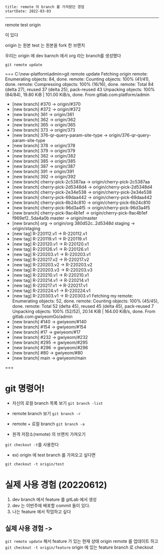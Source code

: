 ```
title: remote 의 branch 를 가져왔던 경험
startDate: 2022-03-03
```
---

remote
test
origin

이 있다

origin 는 원본
test 는 원본을 fork 한 브랜치


우리는 origin 에 dev barnch 에서 org 라는 branch를 생성했다

`git remote update`

===
C:\new-platform\admin>git remote update
Fetching origin
remote: Enumerating objects: 84, done.
remote: Counting objects: 100% (41/41), done.
remote: Compressing objects: 100% (16/16), done.
remote: Total 84 (delta 27), reused 37 (delta 25), pack-reused 43
Unpacking objects: 100% (84/84), 19.80 KiB | 101.00 KiB/s, done.
From gitlab.com:platform/admin
 * [new branch]      #370                 -> origin/#370
 * [new branch]      #372                 -> origin/#372
 * [new branch]      361                  -> origin/361
 * [new branch]      362                  -> origin/362
 * [new branch]      365                  -> origin/365
 * [new branch]      373                  -> origin/373
 * [new branch]      376-qr-query-param-site-type -> origin/376-qr-query-param-site-type
 * [new branch]      378                  -> origin/378
 * [new branch]      379                  -> origin/379
 * [new branch]      382                  -> origin/382
 * [new branch]      385                  -> origin/385
 * [new branch]      387                  -> origin/387
 * [new branch]      391                  -> origin/391
 * [new branch]      392                  -> origin/392
 * [new branch]      cherry-pick-2c5387aa -> origin/cherry-pick-2c5387aa
 * [new branch]      cherry-pick-2d5348d4 -> origin/cherry-pick-2d5348d4
 * [new branch]      cherry-pick-2e34e538 -> origin/cherry-pick-2e34e538
 * [new branch]      cherry-pick-69daa442 -> origin/cherry-pick-69daa442
 * [new branch]      cherry-pick-6b24c810 -> origin/cherry-pick-6b24c810
 * [new branch]      cherry-pick-96d3a4f5 -> origin/cherry-pick-96d3a4f5
 * [new branch]      cherry-pick-9ac4b1ef -> origin/cherry-pick-9ac4b1ef
   f969ef2..5da4a0b  master               -> origin/master
 * [new branch]      org                  -> origin/org
   380d52c..2d5348d  staging              -> origin/staging
 * [new tag]         R-220112.v1          -> R-220112.v1
 * [new tag]         R-220119.v1          -> R-220119.v1
 * [new tag]         R-220120.v1          -> R-220120.v1
 * [new tag]         R-220126.v1          -> R-220126.v1
 * [new tag]         R-220203.v1          -> R-220203.v1
 * [new tag]         R-220217.v2          -> R-220217.v2
 * [new tag]         R-220203.v2          -> R-220203.v2
 * [new tag]         R-220203.v3          -> R-220203.v3
 * [new tag]         R-220210.v1          -> R-220210.v1
 * [new tag]         R-220214.v1          -> R-220214.v1
 * [new tag]         R-220217.v1          -> R-220217.v1
 * [new tag]         R-220224.v1          -> R-220224.v1
 * [new tag]         R-220303.v1          -> R-220303.v1
Fetching my
remote: Enumerating objects: 52, done.
remote: Counting objects: 100% (45/45), done.
remote: Total 52 (delta 45), reused 45 (delta 45), pack-reused 7
Unpacking objects: 100% (52/52), 20.14 KiB | 164.00 KiB/s, done.
From gitlab.com:gwiyeomGo/admin
 * [new branch]      #140       -> gwiyeom/#140
 * [new branch]      #154       -> gwiyeom/#154
 * [new branch]      #17        -> gwiyeom/#17
 * [new branch]      #232       -> gwiyeom/#232
 * [new branch]      #295       -> gwiyeom/#295
 * [new branch]      #296       -> gwiyeom/#296
 * [new branch]      #80        -> gwiyeom/#80
 * [new branch]      main       -> gwiyeom/main

===

# git 명령어!

* 자신의 로컬 branch 목록 보기
`git branch -list`

* remote branch 보기
`git branch -r`

* remote + 로컬 branch
`git branch -a`


* 원격 저장소(remote) 의 브랜치 가져오기

`git checkout -t`를 사용한다

* ex) origin 에 test branch 를 가져오고 싶다면

`git checkout -t origin/test`

# 실제 사용 경험 (20220612)
1. dev branch 에서 feature 를 gitLab 에서 생성 
2. dev 는 이번주에 배포할 commit 들이 있다.
3. 나는 feature 에서 작업하고 싶다

## 실제 사용 경험 ->

`git remote update` 해서 feature 가 있는 현재 상태 origin remote 를 업데이트 하고
`git checkout -t origin/feature` origin 에 있는 feature branch 로 checkout 
